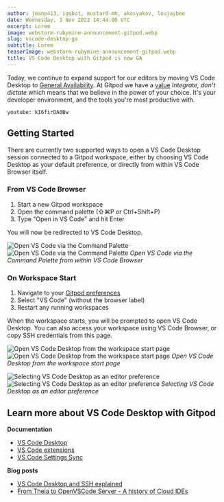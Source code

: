 ```yaml
---
author: jeanp413, iqqbot, mustard-mh, akosyakov, loujaybee
date: Wednesday, 3 Nov 2022 14:44:00 UTC
excerpt: Lorem
image: webstorm-rubymine-announcement-gitpod.webp
slug: vscode-desktop-ga
subtitle: Lorem
teaserImage: webstorm-rubymine-announcement-gitpod.webp
title: VS Code Desktop with Gitpod is now GA
---
```


<script context="module">
  export const prerender = true;
</script>

Today, we continue to expand support for our editors by moving VS Code Desktop to [General Availability](/docs/help/public-roadmap/release-cycle). At Gitpod we have a [value](https://www.gitpod.io/blog/gitpod-core-values) _Integrate, don't dictate_ which means that we believe in the power of your choice. It's your developer environment, and the tools you're most productive with.

`youtube: kI6firDA0Bw`

## Getting Started

There are currently two supported ways to open a VS Code Desktop session connected to a Gitpod workspace, either by choosing VS Code Desktop as your default preference, or directly from within VS Code Browser itself.

### From VS Code Browser

1. Start a new Gitpod workspace
2. Open the command palette (⇧⌘P or Ctrl+Shift+P)
3. Type "Open in VS Code" and hit Enter

You will now be redirected to VS Code Desktop.

![Open VS Code via the Command Palette](/images/editors/open-in-vscode-command-palette-light-theme.png)
![Open VS Code via the Command Palette](/images/editors/open-in-vscode-command-palette-dark-theme.png)
_Open VS Code via the Command Palette from within VS Code Browser_

### On Workspace Start

1. Navigate to your [Gitpod preferences](https://gitpod.io/preferences)
2. Select "VS Code" (without the browser label)
3. Restart any running workspaces

When the workspace starts, you will be prompted to open VS Code Desktop. You can also access your workspace using VS Code Browser, or copy SSH credentials from this page.

![Open VS Code Desktop from the workspace start page](/images/editors/vscode-desktop-splash-light-theme.png)
![Open VS Code Desktop from the workspace start page](/images/editors/vscode-desktop-splash-dark-theme.png)
_Open VS Code Desktop from the workspace start page_

![Selecting VS Code Desktop as an editor preference](/images/editors/select-vscode-desktop-preference-light-theme.png)
![Selecting VS Code Desktop as an editor preference](/images/editors/select-vscode-desktop-preference-dark-theme.png)
_Selecting VS Code Desktop as an editor preference_

## Learn more about VS Code Desktop with Gitpod

**Documentation**

- [VS Code Desktop](/docs/references/ides-and-editors/vscode)
- [VS Code extensions](/docs/references/ides-and-editors/vscode-extensions)
- [VS Code Settings Sync](/docs/references/ides-and-editors/settings-sync)

**Blog posts**

- [VS Code Desktop and SSH explained](/blog/vscode-desktop-ssh-updates)
- [From Theia to OpenVSCode Server - A history of Cloud IDEs](/blog/cloud-ide-history)
